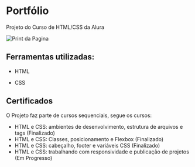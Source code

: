 # Portfólio

Projeto do Curso de HTML/CSS da Alura

![Print da Pagina]()

## Ferramentas utilizadas:

* HTML

* CSS

## Certificados

O Projeto faz parte de cursos sequenciais, segue os cursos:

* HTML e CSS: ambientes de desenvolvimento, estrutura de arquivos e tags (Finalizado)
* HTML e CSS: Classes, posicionamento e Flexbox (Finalizado)
* HTML e CSS: cabeçalho, footer e variáveis CSS (Finalizado)
* HTML e CSS: trabalhando com responsividade e publicação de projetos (Em Progresso)

